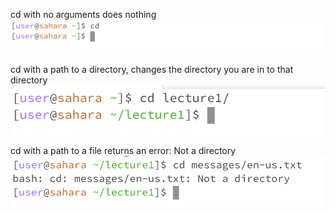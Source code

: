 cd with no arguments does nothing
![Image](cd_no_folder.png)

cd with a path to a directory, changes the directory you are in to that directory
![Image](cd_to_folder.png)

cd with a path to a file returns an error: Not a directory
![Image](cd_to_file.png)
